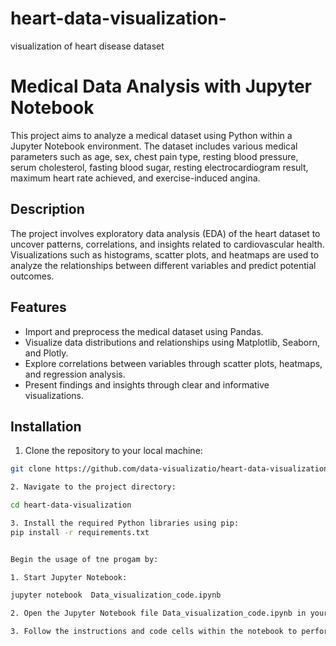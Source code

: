 # heart-data-visualization-
visualization of heart disease dataset

# Medical Data Analysis with Jupyter Notebook

This project aims to analyze a medical dataset using Python within a Jupyter Notebook environment. The dataset includes various medical parameters such as age, sex, chest pain type, resting blood pressure, serum cholesterol, fasting blood sugar, resting electrocardiogram result, maximum heart rate achieved, and exercise-induced angina.

## Description

The project involves exploratory data analysis (EDA) of the heart dataset to uncover patterns, correlations, and insights related to cardiovascular health. Visualizations such as histograms, scatter plots, and heatmaps are used to analyze the relationships between different variables and predict potential outcomes.

## Features

- Import and preprocess the medical dataset using Pandas.
- Visualize data distributions and relationships using Matplotlib, Seaborn, and Plotly.
- Explore correlations between variables through scatter plots, heatmaps, and regression analysis.
- Present findings and insights through clear and informative visualizations.

## Installation

1. Clone the repository to your local machine:

```bash
git clone https://github.com/data-visualizatio/heart-data-visualization.git

2. Navigate to the project directory:

cd heart-data-visualization

3. Install the required Python libraries using pip:
pip install -r requirements.txt


Begin the usage of tne progam by:

1. Start Jupyter Notebook:

jupyter notebook  Data_visualization_code.ipynb

2. Open the Jupyter Notebook file Data_visualization_code.ipynb in your browser.

3. Follow the instructions and code cells within the notebook to perform data analysis and visualize the medical dataset.


